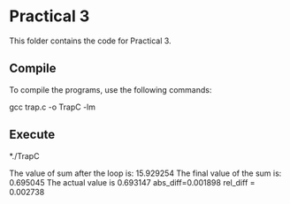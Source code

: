 # Practical 3

This folder contains the code for Practical 3.

## Compile

To compile the programs, use the following commands:

gcc trap.c -o TrapC -lm

## Execute

*./TrapC 

The value of sum after the loop is: 15.929254
The final value of the sum is: 0.695045
The actual value is 0.693147
abs_diff=0.001898
 rel_diff = 0.002738